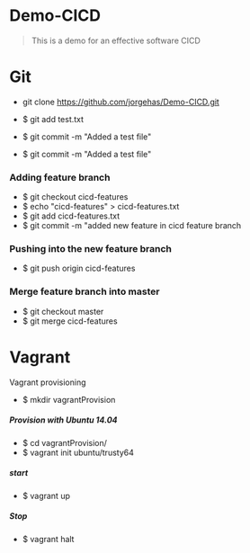 
# Demo-CICD

> This is a demo for an effective software CICD



# Git

* git clone https://github.com/jorgehas/Demo-CICD.git

* $ git add test.txt
* $ git commit -m "Added a test file"
* $ git commit -m "Added a test file"
### Adding feature branch
* $ git checkout cicd-features
* $ echo "cicd-features" > cicd-features.txt
* $ git add cicd-features.txt
* $ git commit -m "added new feature in cicd feature branch

### Pushing into the new feature branch

* $ git push origin cicd-features

### Merge feature branch into master

* $ git checkout master
* $ git merge cicd-features

# Vagrant
Vagrant provisioning

* $ mkdir vagrantProvision
##### Provision with Ubuntu 14.04

* $ cd vagrantProvision/
* $ vagrant init ubuntu/trusty64
##### start

* $ vagrant up
##### Stop
* $ vagrant halt
